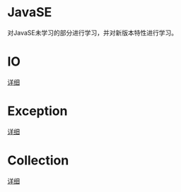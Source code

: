 # JavaSE
对JavaSE未学习的部分进行学习，并对新版本特性进行学习。

# IO

[详细](new/IO/IO.md)

# Exception

[详细](new/Exception/Exception.md)

# Collection

[详细](new/Collection/Collection.md)